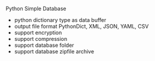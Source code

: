 Python Simple Database

 * python dictionary type as data buffer
 * output file format PythonDict, XML, JSON, YAML, CSV
 * support encryption
 * support compression
 * support database folder
 * support database zipfile archive
